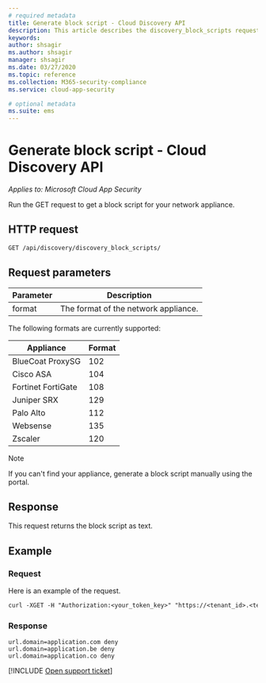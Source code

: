 ```yaml
---
# required metadata
title: Generate block script - Cloud Discovery API
description: This article describes the discovery_block_scripts request in Cloud App Security's Cloud Discovery API.
keywords:
author: shsagir
ms.author: shsagir
manager: shsagir
ms.date: 03/27/2020
ms.topic: reference
ms.collection: M365-security-compliance
ms.service: cloud-app-security

# optional metadata
ms.suite: ems
---
```

# Generate block script - Cloud Discovery API

*Applies to: Microsoft Cloud App Security*

Run the GET request to get a block script for your network appliance.

## HTTP request

```rest
GET /api/discovery/discovery_block_scripts/
```

## Request parameters

|Parameter|Description|
|---|---|
|format|The format of the network appliance.|

The following formats are currently supported:

|Appliance|Format|
|---|---|
|BlueCoat ProxySG|102|
|Cisco ASA|104|
|Fortinet FortiGate|108|
|Juniper SRX|129|
|Palo Alto|112|
|Websense|135|
|Zscaler|120|

> [!NOTE]
> If you can't find your appliance, generate a block script manually using the portal.

## Response

This request returns the block script as text.

## Example

### Request

Here is an example of the request.

```rest
curl -XGET -H "Authorization:<your_token_key>" "https://<tenant_id>.<tenant_region>.contoso.com/api/discovery/discovery_block_scripts/?format=102&type=banned"
```

### Response

```text
url.domain=application.com deny
url.domain=application.be deny
url.domain=application.co deny
```

[!INCLUDE [Open support ticket](includes/support.md)]
